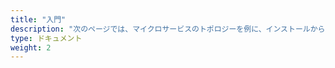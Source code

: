 ```yaml
---
title: "入門"
description: "次のページでは、マイクロサービスのトポロジーを例に、インストールからトラフィックポリシーの設定、クリーンアップまで、osm-edgeの基本機能を紹介する。"
type: ドキュメント
weight: 2
---
```

